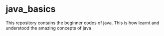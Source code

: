 # java_basics
This repository contains the beginner codes of java. This is how learnt and understood the amazing concepts of java 

